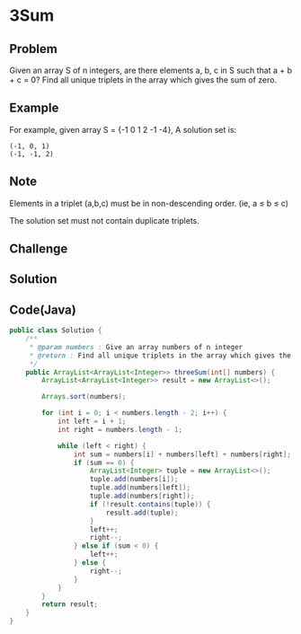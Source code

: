 3Sum
===



Problem
-------

Given an array S of n integers, are there elements a, b, c in S such that a + b + c = 0? Find all unique triplets in the array which gives the sum of zero.

Example
-------

For example, given array S = {-1 0 1 2 -1 -4}, A solution set is:

    (-1, 0, 1)
    (-1, -1, 2)

Note
---------

Elements in a triplet (a,b,c) must be in non-descending order. (ie, a ≤ b ≤ c)

The solution set must not contain duplicate triplets.

Challenge
---------



Solution
--------


Code(Java)
----------

```java
public class Solution {
    /**
     * @param numbers : Give an array numbers of n integer
     * @return : Find all unique triplets in the array which gives the sum of zero.
     */
    public ArrayList<ArrayList<Integer>> threeSum(int[] numbers) {
        ArrayList<ArrayList<Integer>> result = new ArrayList<>();

        Arrays.sort(numbers);

        for (int i = 0; i < numbers.length - 2; i++) {
            int left = i + 1;
            int right = numbers.length - 1;

            while (left < right) {
                int sum = numbers[i] + numbers[left] + numbers[right];
                if (sum == 0) {
                    ArrayList<Integer> tuple = new ArrayList<>();
                    tuple.add(numbers[i]);
                    tuple.add(numbers[left]);
                    tuple.add(numbers[right]);
                    if (!result.contains(tuple)) {
                        result.add(tuple);
                    }
                    left++;
                    right--;
                } else if (sum < 0) {
                    left++;
                } else {
                    right--;
                }
            }
        }
        return result;
    }
}
```